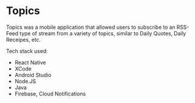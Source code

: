 # Topics
Topics was a mobile application that allowed users to subscribe to an RSS-Feed type of stream from a variety of topics, similar to Daily Quotes, Daily Receipes, etc.

Tech stack used:
- React Native
- XCode
- Android Studio
- Node.JS
- Java
- Firebase, Cloud Notifications
